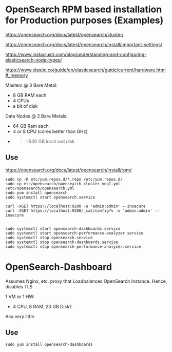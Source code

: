 # OpenSearch RPM based installation for Production purposes (Examples)

<https://opensearch.org/docs/latest/opensearch/cluster/>

<https://opensearch.org/docs/latest/opensearch/install/important-settings/>

<https://www.instaclustr.com/blog/understanding-and-configuring-elasticsearch-node-types/>

<https://www.elastic.co/guide/en/elasticsearch/guide/current/hardware.html#_memory>


Masters @ 3 Bare Metal:
- 8 GB RAM each
- 4 CPUs
- a bit of disk

Data Nodes @ 2 Bare Metals:

- 64 GB Ram each
- 4 or 8 CPU (cores better than GHz)
- >=500 GB local ssd disk


## Use

<https://opensearch.org/docs/latest/opensearch/install/rpm/>

```
sudo cp -R etc/yum.repos.d/*.repo /etc/yum.repos.d/
sudo cp etc/opensearch/opensearch_cluster_mng1.yml /etc/opensearch/opensearch.yml
sudo yum install opensearch
sudo systemctl start opensearch.service

curl -XGET https://localhost:9200 -u 'admin:admin' --insecure
curl -XGET https://localhost:9200/_cat/config?v -u 'admin:admin' --insecure


sudo systemctl start opensearch-dashboards.service
sudo systemctl start opensearch-performance-analyzer.service
sudo systemctl stop opensearch.service
sudo systemctl stop opensearch-dashboards.service
sudo systemctl stop opensearch-performance-analyzer.service
```

# OpenSearch-Dashboard

Assumes Nginx, etc. proxy that Loadbalances OpenSearch Instance. Hence, disables TLS

1 VM or 1 HW:

- 4 CPU, 8 RAM, 20 GB Disk?

Aka very little

## Use


```
sudo yum install opensearch-dashboards
```